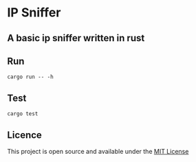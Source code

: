 # IP Sniffer

## A basic ip sniffer written in rust

## Run

```shell
cargo run -- -h
```

## Test

```shell
cargo test
```

## Licence

This project is open source and available under the [MIT License ](LICENCE)